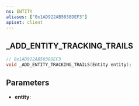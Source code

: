 ```yaml
---
ns: ENTITY
aliases: ["0x1AD922AB5038DEF3"]
apiset: client
---
```

## _ADD_ENTITY_TRACKING_TRAILS

```c
// 0x1AD922AB5038DEF3
void _ADD_ENTITY_TRACKING_TRAILS(Entity entity);
```


## Parameters
* **entity**: